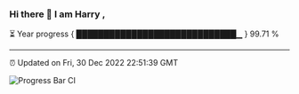 ### Hi there 👋 I am Harry , 

⏳ Year progress { █████████████████████████████▁ } 99.71 %

---

⏰ Updated on Fri, 30 Dec 2022 22:51:39 GMT

![Progress Bar CI](https://github.com/duykhang68/duykhang68/workflows/Progress%20Bar%20CI/badge.svg)

